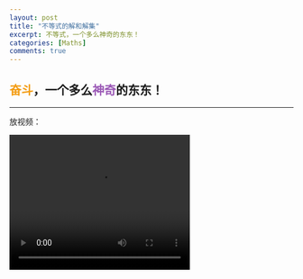 ```yaml
---
layout: post
title: "不等式的解和解集"
excerpt: 不等式，一个多么神奇的东东！
categories: [Maths]
comments: true
---
```


## <font color="f39c12">奋斗</font>，一个多么<font color="9b59b6">神奇</font>的东东！

---

放视频：

<video width="320" height="240" controls="controls" autoplay="autoplay">
  <source src="/video/movie.mp4"/>
</video>
